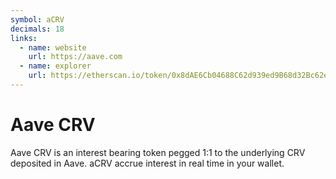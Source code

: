 ```yaml
---
symbol: aCRV
decimals: 18
links:
  - name: website
    url: https://aave.com
  - name: explorer
    url: https://etherscan.io/token/0x8dAE6Cb04688C62d939ed9B68d32Bc62e49970b1
---
```


# Aave CRV

Aave CRV is an interest bearing token pegged 1:1 to the underlying CRV deposited in Aave. aCRV accrue interest in real time in your wallet.
